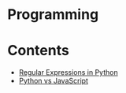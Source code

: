 # Programming 

Contents
=======================

* [Regular Expressions in Python](????????)
* [Python vs JavaScript](https://github.com/dimi-fn/Various-Data-Science-Scripts/tree/main/Programming%20(general)/Python_vs_JavaScript)